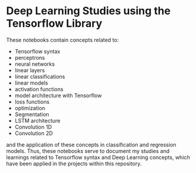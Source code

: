 # Deep Learning Studies using the Tensorflow Library

These notebooks contain concepts related to:

- Tensorflow syntax
- perceptrons
- neural networks
- linear layers
- linear classifications
- linear models
- activation functions
- model architecture with Tensorflow
- loss functions
- optimization
- Segmentation
- LSTM architecture
- Convolution 1D
- Convolution 2D

and the application of these concepts in classification and regression models. Thus, these notebooks serve to document my studies and learnings related to Tensorflow syntax and Deep Learning concepts, which have been applied in the projects within this repository.